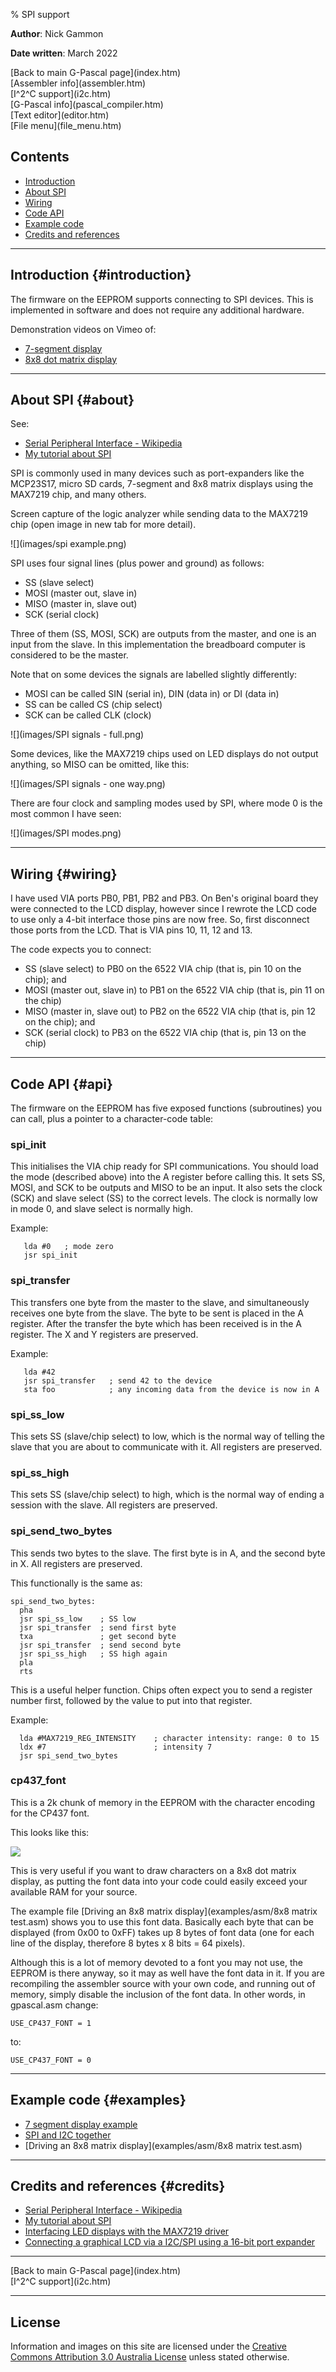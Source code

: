 % SPI support

**Author**: Nick Gammon

**Date written**: March 2022

<div class='quick_link'> [Back to main G-Pascal page](index.htm)</div>
<div class='quick_link'> [Assembler info](assembler.htm) </div>
<div class='quick_link'> [I^2^C support](i2c.htm)</div>
<div class='quick_link'> [G-Pascal info](pascal_compiler.htm)</div>
<div class='quick_link'> [Text editor](editor.htm) </div>
<div class='quick_link'> [File menu](file_menu.htm) </div>

## Contents

* [Introduction](#introduction)
* [About SPI](#about)
* [Wiring](#wiring)
* [Code API](#api)
* [Example code](#examples)
* [Credits and references](#credits)


---


## Introduction {#introduction}

The firmware on the EEPROM supports connecting to SPI devices. This is implemented in software and does not require any additional hardware.

Demonstration videos on Vimeo of:

* [7-segment display](https://vimeo.com/685664548)
* [8x8 dot matrix display](https://vimeo.com/685666821)

---

## About SPI {#about}

See:

* [Serial Peripheral Interface - Wikipedia](https://en.wikipedia.org/wiki/Serial_Peripheral_Interface)
* [My tutorial about SPI](https://www.gammon.com.au/spi)

SPI is commonly used in many devices such as port-expanders like the MCP23S17, micro SD cards, 7-segment and 8x8 matrix displays using the MAX7219 chip, and many others.

Screen capture of the logic analyzer while sending data to the MAX7219 chip (open image in new tab for more detail).

![](images/spi example.png)


SPI uses four signal lines (plus power and ground) as follows:

* SS (slave select)
* MOSI (master out, slave in)
* MISO (master in, slave out)
* SCK (serial clock)

Three of them (SS, MOSI, SCK) are outputs from the master, and one is an input from the slave. In this implementation the breadboard computer is considered to be the master.

Note that on some devices the signals are labelled slightly differently:

* MOSI can be called SIN (serial in), DIN (data in) or DI (data in)
* SS can be called CS (chip select)
* SCK can be called CLK (clock)

![](images/SPI signals - full.png)

Some devices, like the MAX7219 chips used on LED displays do not output anything, so MISO can be omitted, like this:

![](images/SPI signals - one way.png)


There are four clock and sampling modes used by SPI, where mode 0 is the most common I have seen:

![](images/SPI modes.png)


---


## Wiring {#wiring}

I have used VIA ports PB0, PB1, PB2 and PB3. On Ben's original board they were connected to the LCD display, however since I rewrote the LCD code to use only a 4-bit interface those pins are now free. So, first disconnect those ports from the LCD. That is VIA pins 10, 11, 12 and 13.

The code expects you to connect:

* SS (slave select) to PB0 on the 6522 VIA chip (that is, pin 10 on the chip); and
* MOSI (master out, slave in) to PB1 on the 6522 VIA chip (that is, pin 11 on the chip)
* MISO (master in, slave out) to PB2 on the 6522 VIA chip (that is, pin 12 on the chip); and
* SCK (serial clock) to PB3 on the 6522 VIA chip (that is, pin 13 on the chip)



---

## Code API {#api}

The firmware on the EEPROM has five exposed functions (subroutines) you can call, plus a pointer to a character-code table:

### spi_init

This initialises the VIA chip ready for SPI communications. You should load the mode (described above) into the A register before calling this. It sets SS, MOSI, and SCK to be outputs and MISO to be an input. It also sets the clock (SCK) and slave select (SS) to the correct levels. The clock is normally low in mode 0, and slave select is normally high.

Example:

```
   lda #0   ; mode zero
   jsr spi_init
```

### spi_transfer

This transfers one byte from the master to the slave, and simultaneously receives one byte from the slave. The byte to be sent is placed in the A register. After the transfer the byte which has been received is in the A register. The X and Y registers are preserved.

Example:

```
   lda #42
   jsr spi_transfer   ; send 42 to the device
   sta foo            ; any incoming data from the device is now in A
```

### spi_ss_low

This sets SS (slave/chip select) to low, which is the normal way of telling the slave that you are about to communicate with it. All registers are preserved.


### spi_ss_high

This sets SS (slave/chip select) to high, which is the normal way of ending a session with the slave. All registers are preserved.

### spi_send_two_bytes

This sends two bytes to the slave. The first byte is in A, and the second byte in X. All registers are preserved.

This functionally is the same as:

```
spi_send_two_bytes:
  pha
  jsr spi_ss_low    ; SS low
  jsr spi_transfer  ; send first byte
  txa               ; get second byte
  jsr spi_transfer  ; send second byte
  jsr spi_ss_high   ; SS high again
  pla
  rts
```

This is a useful helper function. Chips often expect you to send a register number first, followed by the value to put into that register.

Example:

```
  lda #MAX7219_REG_INTENSITY    ; character intensity: range: 0 to 15
  ldx #7                        ; intensity 7
  jsr spi_send_two_bytes
```

### cp437_font

This is a 2k chunk of memory in the EEPROM with the character encoding for the CP437 font.

This looks like this:

![](images/cp437_fonts.png)

This is very useful if you want to draw characters on a 8x8 dot matrix display, as putting the font data into your code could easily exceed your available RAM for your source.

The example file [Driving an 8x8 matrix display](examples/asm/8x8 matrix test.asm) shows you to use this font data. Basically each byte that can be displayed (from 0x00 to 0xFF) takes up 8 bytes of font data (one for each line of the display, therefore 8 bytes x 8 bits = 64 pixels).

Although this is a lot of memory devoted to a font you may not use, the EEPROM is there anyway, so it may as well have the font data in it. If you are recompiling the assembler source with your own code, and running out of memory, simply disable the inclusion of the font data. In other words, in gpascal.asm change:

```
USE_CP437_FONT = 1
```

to:

```
USE_CP437_FONT = 0
```



---

## Example code {#examples}

* [7 segment display example](examples/asm/spi_7_segment_display.asm)
* [SPI and I2C together](examples/asm/spi_and_i2c_demo.asm)
* [Driving an 8x8 matrix display](examples/asm/8x8 matrix test.asm)

---


## Credits and references {#credits}

* [Serial Peripheral Interface - Wikipedia](https://en.wikipedia.org/wiki/Serial_Peripheral_Interface)
* [My tutorial about SPI](https://www.gammon.com.au/spi)
* [Interfacing LED displays with the MAX7219 driver](https://www.gammon.com.au/forum/?id=11516)
* [Connecting a graphical LCD via a I2C/SPI using a 16-bit port expander](https://www.gammon.com.au/forum/?id=10940)

---

<div class='quick_link'> [Back to main G-Pascal page](index.htm)</div>
<div class='quick_link'> [I^2^C support](i2c.htm)</div>


---

## License

Information and images on this site are licensed under the [Creative Commons Attribution 3.0 Australia License](https://creativecommons.org/licenses/by/3.0/au/) unless stated otherwise.
